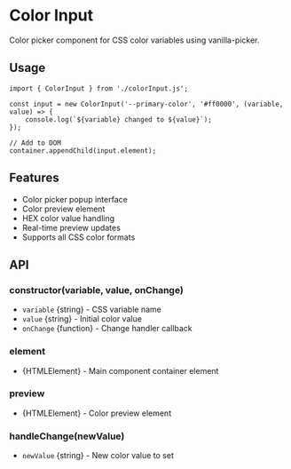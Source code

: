 # Color Input

Color picker component for CSS color variables using vanilla-picker.

## Usage

    import { ColorInput } from './colorInput.js';
    
    const input = new ColorInput('--primary-color', '#ff0000', (variable, value) => {
        console.log(`${variable} changed to ${value}`);
    });
    
    // Add to DOM
    container.appendChild(input.element);

## Features
- Color picker popup interface
- Color preview element
- HEX color value handling
- Real-time preview updates
- Supports all CSS color formats

## API

### constructor(variable, value, onChange)
- `variable` {string} - CSS variable name
- `value` {string} - Initial color value
- `onChange` {function} - Change handler callback

### element
- {HTMLElement} - Main component container element

### preview
- {HTMLElement} - Color preview element

### handleChange(newValue)
- `newValue` {string} - New color value to set
